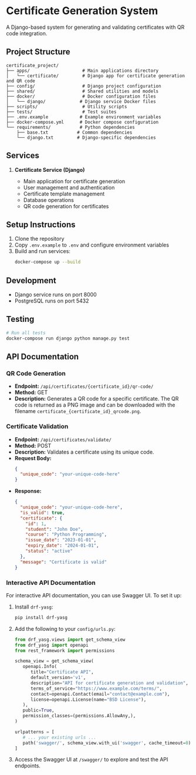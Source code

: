 # Certificate Generation System

A Django-based system for generating and validating certificates with QR code integration.

## Project Structure

```
certificate_project/
├── apps/                    # Main applications directory
│   └── certificate/         # Django app for certificate generation and QR code
├── config/                  # Django project configuration
├── shared/                  # Shared utilities and models
├── docker/                  # Docker configuration files
│   └── django/             # Django service Docker files
├── scripts/                 # Utility scripts
├── tests/                   # Test suites
├── .env.example            # Example environment variables
├── docker-compose.yml      # Docker compose configuration
└── requirements/           # Python dependencies
    ├── base.txt           # Common dependencies
    └── django.txt         # Django-specific dependencies
```

## Services

1. **Certificate Service (Django)**

   - Main application for certificate generation
   - User management and authentication
   - Certificate template management
   - Database operations
   - QR code generation for certificates

## Setup Instructions

1. Clone the repository
2. Copy `.env.example` to `.env` and configure environment variables
3. Build and run services:
   ```bash
   docker-compose up --build
   ```

## Development

- Django service runs on port 8000
- PostgreSQL runs on port 5432

## Testing

```bash
# Run all tests
docker-compose run django python manage.py test
```

## API Documentation

### QR Code Generation

- **Endpoint:** `/api/certificates/{certificate_id}/qr-code/`
- **Method:** GET
- **Description:** Generates a QR code for a specific certificate. The QR code is returned as a PNG image and can be downloaded with the filename `certificate_{certificate_id}_qrcode.png`.

### Certificate Validation

- **Endpoint:** `/api/certificates/validate/`
- **Method:** POST
- **Description:** Validates a certificate using its unique code.
- **Request Body:**
  ```json
  {
    "unique_code": "your-unique-code-here"
  }
  ```
- **Response:**
  ```json
  {
    "unique_code": "your-unique-code-here",
    "is_valid": true,
    "certificate": {
      "id": 1,
      "student": "John Doe",
      "course": "Python Programming",
      "issue_date": "2023-01-01",
      "expiry_date": "2024-01-01",
      "status": "active"
    },
    "message": "Certificate is valid"
  }
  ```

### Interactive API Documentation

For interactive API documentation, you can use Swagger UI. To set it up:

1. Install `drf-yasg`:

   ```bash
   pip install drf-yasg
   ```

2. Add the following to your `config/urls.py`:

   ```python
   from drf_yasg.views import get_schema_view
   from drf_yasg import openapi
   from rest_framework import permissions

   schema_view = get_schema_view(
      openapi.Info(
         title="Certificate API",
         default_version='v1',
         description="API for certificate generation and validation",
         terms_of_service="https://www.example.com/terms/",
         contact=openapi.Contact(email="contact@example.com"),
         license=openapi.License(name="BSD License"),
      ),
      public=True,
      permission_classes=(permissions.AllowAny,),
   )

   urlpatterns = [
      # ... your existing urls ...
      path('swagger/', schema_view.with_ui('swagger', cache_timeout=0), name='schema-swagger-ui'),
   ]
   ```

3. Access the Swagger UI at `/swagger/` to explore and test the API endpoints.

